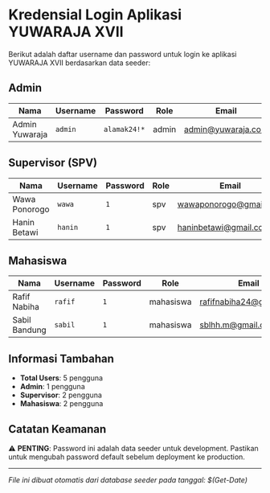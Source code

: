 # Kredensial Login Aplikasi YUWARAJA XVII

Berikut adalah daftar username dan password untuk login ke aplikasi YUWARAJA XVII berdasarkan data seeder:

## Admin

| Nama | Username | Password | Role | Email |
|------|----------|----------|------|---------|
| Admin Yuwaraja | `admin` | `alamak24!*` | admin | admin@yuwaraja.com |

## Supervisor (SPV)

| Nama | Username | Password | Role | Email |
|------|----------|----------|------|---------|
| Wawa Ponorogo | `wawa` | `1` | spv | wawaponorogo@gmail.com |
| Hanin Betawi | `hanin` | `1` | spv | haninbetawi@gmail.com |

## Mahasiswa

| Nama | Username | Password | Role | Email |
|------|----------|----------|------|---------|
| Rafif Nabiha | `rafif` | `1` | mahasiswa | rafifnabiha24@gmail.com |
| Sabil Bandung | `sabil` | `1` | mahasiswa | sblhh.m@gmail.com |

## Informasi Tambahan

- **Total Users**: 5 pengguna
- **Admin**: 1 pengguna
- **Supervisor**: 2 pengguna  
- **Mahasiswa**: 2 pengguna

## Catatan Keamanan

⚠️ **PENTING**: Password ini adalah data seeder untuk development. Pastikan untuk mengubah password default sebelum deployment ke production.

---
*File ini dibuat otomatis dari database seeder pada tanggal: $(Get-Date)*